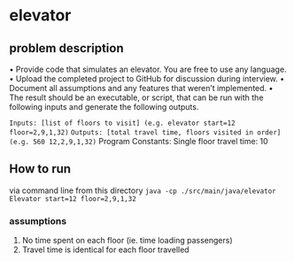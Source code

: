 # elevator
## problem description
• Provide code that simulates an elevator. You are free to use any language.
• Upload the completed project to GitHub for discussion during interview.
• Document all assumptions and any features that weren’t implemented.
• The result should be an executable, or script, that can be run with the following inputs and generate the following outputs.

`Inputs: [list of floors to visit] (e.g. elevator start=12 floor=2,9,1,32)`
`Outputs: [total travel time, floors visited in order] (e.g. 560 12,2,9,1,32)`
Program Constants: Single floor travel time: 10

## How to run
via command line from this directory
`java -cp ./src/main/java/elevator Elevator start=12 floor=2,9,1,32`


### assumptions
1. No time spent on each floor (ie. time loading passengers)
2. Travel time is identical for each floor travelled
